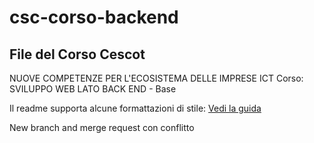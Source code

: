# csc-corso-backend
## File del Corso Cescot
NUOVE COMPETENZE PER L'ECOSISTEMA DELLE IMPRESE ICT
Corso: SVILUPPO WEB LATO BACK END - Base

Il readme supporta alcune formattazioni di stile: 
[Vedi la guida](https://docs.github.com/en/get-started/writing-on-github/getting-started-with-writing-and-formatting-on-github/basic-writing-and-formatting-syntax)

New branch and merge request con conflitto